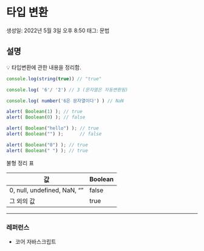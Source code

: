 # 타입 변환

생성일: 2022년 5월 3일 오후 8:50
태그: 문법

## 설명

<aside>
💡 타입변환에 관한 내용을 정리함.

</aside>

```jsx
console.log(string(true)) // "true"

console.log( '6'/ '2') // 3 (문자열은 자동변환됨)

console.log( number('6은 문자열이다') ) // NaN

alert( Boolean(1) ); // true
alert( Boolean(0) ); // false

alert( Boolean("hello") ); // true
alert( Boolean("") );      // false

alert( Boolean("0") ); // true
alert( Boolean(" ") ); // true
```

불형 정리 표

| 값 | Boolean |
| --- | --- |
| 0, null, undefined, NaN, “” | false |
| 그 외의 값 | true |

---

### 레퍼런스

- 코어 자바스크립트